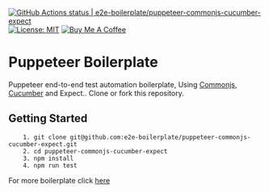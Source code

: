 [![GitHub Actions status | e2e-boilerplate/puppeteer-commonjs-cucumber-expect](https://github.com/e2e-boilerplate/puppeteer-commonjs-cucumber-expect/workflows/puppeteer-commonjs-cucumber-expect/badge.svg)](https://github.com/e2e-boilerplate/puppeteer-commonjs-cucumber-expect/actions?workflow=puppeteer-commonjs-cucumber-expect) [![License: MIT](https://img.shields.io/badge/License-MIT-yellow.svg)](https://opensource.org/licenses/MIT) [![Buy Me A Coffee](https://img.shields.io/badge/buy-me%20coffee-orange)](https://www.buymeacoffee.com/xgirma)
    
# Puppeteer Boilerplate
    
Puppeteer end-to-end test automation boilerplate, Using [Commonjs](https://requirejs.org/docs/commonjs.html), [Cucumber](https://github.com/cucumber/cucumber-js) and Expect.. Clone or fork this repository.
    
## Getting Started
    	1. git clone git@github.com:e2e-boilerplate/puppeteer-commonjs-cucumber-expect.git
    	2. cd puppeteer-commonjs-cucumber-expect
    	3. npm install
    	4. npm run test
        
    
For more boilerplate click [here](https://github.com/e2e-boilerplate/utils/blob/master/docs/implemented.md)